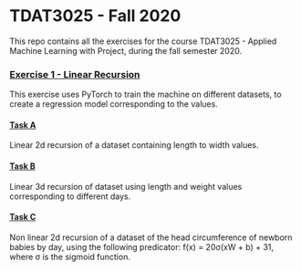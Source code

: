 # TDAT3025 - Fall 2020
This repo contains all the exercises for the course TDAT3025 - Applied Machine Learning with Project, during the fall semester 2020.
### [Exercise 1 - Linear Recursion](/Øving-1)
This exercise uses PyTorch to train the machine on different datasets, to create a regression model corresponding to the values.
#### [Task A](/Øving-1/task-a.py)
Linear 2d recursion of a dataset containing length to width values.
#### [Task B](/Øving-1/task-b.py)
Linear 3d recursion of dataset using length and weight values corresponding to different days.
#### [Task C](/Øving-1/task-c.py)
Non linear 2d recursion of a dataset of the head circumference of newborn babies by day, using the following predicator: f(x) = 20σ(xW + b) + 31, where σ is the sigmoid function.
